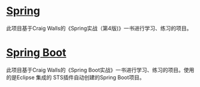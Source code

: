 # [Spring](https://github.com/mutistic/mutistic.spring/blob/master/com.mutistic.spring/README.md)
此项目基于Craig Walls的《Spring实战（第4版)》一书进行学习、练习的项目。

# [Spring Boot](https://github.com/mutistic/mutistic.spring/blob/master/com.mutisitc.boot/README.md)
此项目基于Craig Walls的《Spring Boot实战》一书进行学习、练习的项目。使用的是Eclipse 集成的 STS插件自动创建的Spring Boot项目。

